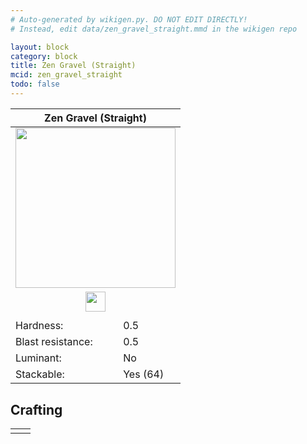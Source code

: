 ```yaml
---
# Auto-generated by wikigen.py. DO NOT EDIT DIRECTLY!
# Instead, edit data/zen_gravel_straight.mmd in the wikigen repo

layout: block
category: block
title: Zen Gravel (Straight)
mcid: zen_gravel_straight
todo: false
---
```


<table class="block-info"><thead><tr>
<th colspan=2>Zen Gravel (Straight)</th>
</tr></thead><tbody><tr>
<tr><td colspan=2 style="text-align:center"><img src="/allotment/img/textures/allotment/zen_gravel_straight.png" width="256" height="256" alt="" class="preview-icon"></td></tr>
<tr><td colspan=2 style="text-align:center"><img src="/allotment/img/inventory_textures/allotment/zen_gravel_straight.png" width="32" height="32" alt="" class="inventory-icon"></td></tr>
<tr><td colspan=2 style="text-align:center"><span class="tool-info tool-shovel tool-level-0" title="Breaks faster with a Shovel"></span></td></tr>
<tr><td>Hardness:</td><td>0.5</td></tr>
<tr><td>Blast resistance:</td><td>0.5</td></tr>
<tr><td>Luminant:</td><td>No</td></tr>
<tr><td>Stackable:</td><td>Yes (64)</td></tr>
</tr></tbody></table>

## Crafting

<table class="crafting-recipe crafting-shapeless"><tbody><tr>
<td><div class="crafting-ingredients">
<div class="crafting-ingredient">
<span title="Zen Gravel" class="item item-allotment:zen_gravel item-type-item" style="background-image:url(&quot;/allotment/img/inventory_textures/allotment/zen_gravel.png&quot;)"></span>
</div>
</div></td>
<td class="result">
<div class="result-inner">
<div class="result-slot">
<span title="Zen Gravel (Straight)" class="item item-allotment:zen_gravel_straight" style="background-image:url(&quot;/allotment/img/inventory_textures/allotment/zen_gravel_straight.png&quot;)"></span>
</div>
</div>
</td>
</tr></tbody></table>